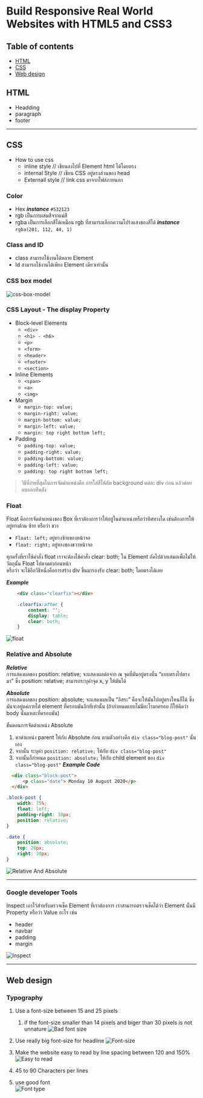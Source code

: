 # Build Responsive Real World Websites with HTML5 and CSS3

## Table of contents

* [HTML](#html)
* [CSS](#css)
* [Web design](#web-design)

## HTML

* Headding
* paragraph
* footer
  
---

## CSS

* How to use css  
  * inline style // เขียนลงไปที่ Element html ได้โดยตรง  
  * internal Style // เขียน CSS อยู่ตรงส่วนของ head  
  * Externail style // link css มาจากไฟล์ภายนอก  

### Color

* Hex ***instance*** `#532123`
* rgb เป็นการผสมสีจากแม่สี
* rgba เป็นการเลือกสีได้เหมือน rgb ที่สามารถเลือกความโปร่งแสงของสีได้ ***instance*** `rgba(201, 112, 44, 1)`

### Class and ID

* class สามารถใช้งานได้หลาย Element  
* Id สามารถใช้งานได้เพียง Element เดียวเท่านั้น

### CSS box model

![css-box-model](assest/img/cssBoxModel.png)

### CSS Layout - The display Property

* Block-level Elements
  * `<div>`
  * `<h1> - <h6>`
  * `<p>`
  * `<form>`
  * `<header>`
  * `<footer>`
  * `<section>`
* Inline Elements
  * `<span>`
  * `<a>`
  * `<img>`
* Margin
  * `margin-top: value;`
  * `margin-right: value;`
  * `margin-bottom: value;`
  * `margin-left: value;`
  * `margin: top right bottom left;`
* Padding
  * `padding-top: value;`
  * `padding-right: value;`
  * `padding-bottom: value;`
  * `padding-left: value;`
  * `padding: top right bottom left;`
  
> วิธีที่ง่ายที่สุดในการจัดตำแหน่งคือ การใส่สีให้กับ background แต่ละ div ก่อน แล้วค่อยลบออกทีหลัง  

### Float

Float คือการจัดตำแหน่งของ Box ที่เราต้องการว่าให้อยู่ในตำแหน่งหรือว่าทิศทางใด เช่นต้องการให้อยู่ทางด้าน ซ้าย หรือว่า ขวา  

* `Float: left;` อยู่ทางซ้ายของหน้าจอ
* `float: right;` อยู่ทางของขวาหน้าจอ

ทุกครั้งที่เราใช้คำสั่ง float เราจะต้องใช้คำสั่ง clear: both; ใน Element ถัดไปด้วยเสมอเพื่อไม่ให้วัตถุนั้น Float ไปตามค่าก่อนหน้า  
หรือว่า จะใช้อีกวีธีหนึ่งคือการสร้าง div ขึ้นมารองรับ  clear: both; โดยตรงได้เลย

***Example***

``` html
    <div class="clearfix"></div>
```

``` css
    .clearfix:after {
        content: "";
        display: table;
        clear: both;
    }
```

![float](assest/img/float.png)

### Relative and Absolute  

***Relative***  
การแสดงผลของ position: relative; จะแสดงผลต่อจาก ณ จุดที่มันอยู่ตรงนั้น “แบบตรงไปตรงมา” ซึ่ง position: relative; สามารถระบุค่าจุด x, y ให้มันได้  

***Absolute***  
การแสดงผลของ position: absolute; จะแสดงผลเป็น “อิสระ” คือจะให้มันไปอยู่ตรงไหนก็ได้ ซึ่งมันจะอยู่แค่ภายใต้ element ที่ครอบมันอีกทีเท่านั้น (ถ้ากำหนดแบบไม่มีอะไรมาครอบ ก็ให้คิดว่า body นั่นแหละที่ครอบมัน)  

ขั้นตอนการจัดตำแหน่ง Absolute  

1. หาตำแหน่ง parent ให้กับ Absolute ก่อน ตามตัวอย่างคือ `div class="blog-post"` นั้นเอง  
2. จากนั้น ระบุค่า `position: relative;` ให้กับ `div class="blog-post"`
3. จากนั้นก็กำหนด `position: absolute;` ให้กับ child element ของ `div class="blog-post"`
***Example Code***  

``` html
  <div class="block-post">
      <p class="date"> Monday 10 August 2020</p>
  </div>
```

``` css
.block-post {
    width: 75%;
    float: left;
    padding-right: 30px;
    position: relative;
}

.date {
    position: absolute;
    top: 20px;
    right: 30px;
}
```

![Relative And Absolute](assest/img/RelativeAndAbsolute.png)

---

### Google developer Tools

Inspect เอาไว้สำหรับตรวจเช็ค Element ที่เราต้องการ เราสามารถตรวจเช็คได้ว่า Element นั้นมี Property หรือว่า Value อะไร เช่น  

* header
* navbar
* padding
* margin

![Inspect](assest/img/inspect.png)

---

## Web design

### Typography

1. Use a font-size between 15 and 25 pixels
   1. if the font-size smaller than 14 pixels and biger than 30 pixels is not unnature
  ![Bad font size](assest/img/Badfont.png)

2. Use really big font-size for headline
![Font-size](assest/img/fontSize1.png)
3. Make the website easy to read by line spacing between 120 and 150%
![Easy to read](assest/img/easyToRead.png)
4. 45 to 90 Characters per lines  
5. use good font  
![Font type](assest/img/fontType.png)

